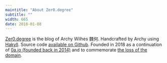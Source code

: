 ```yaml
---
maintitle: "About Zer0.degree"
subtitle: ""
width: 665
date: 2018-01-08
---
```

[Zer0.degree](http://zer0.degree/) is the blog of Archy Wilhes 魏何. Handcrafted by Archy using [Hakyll](https://jaspervdj.be/hakyll/). Source code [available on Github](https://github.com/arrchhy/zer0.degree). Founded in 2018 as a continuation of [0a.io (founded back in 2014)](https://web.archive.org/web/20171115194901/0a.io) and to commemorate [the loss of the domain](http://zer0.degree/chapter2/losing-my-Hover-registered-email-and-domain.html).

